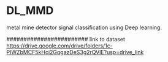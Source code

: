 # DL_MMD
metal mine detector signal classification using Deep learning.


########################
link to dataset https://drive.google.com/drive/folders/1c-PIWZbMCF5kHcj2GqgazDeS3g2rQVlE?usp=drive_link
